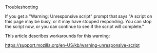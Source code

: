 Troubleshooting

If you get a "Warning: Unresponsive script" prompt that says "A script on this page may be busy, or it may have stopped responding. You can stop the script now, or you can continue to see if the script will complete." 

This article describes workarounds for this warning:

https://support.mozilla.org/en-US/kb/warning-unresponsive-script